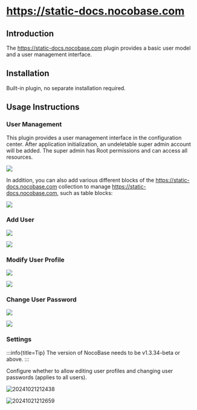 # https://static-docs.nocobase.com

<PluginInfo name="https://static-docs.nocobase.com"></PluginInfo>

## Introduction

The https://static-docs.nocobase.com plugin provides a basic user model and a user management interface.

## Installation

Built-in plugin, no separate installation required.

## Usage Instructions

### User Management

This plugin provides a user management interface in the configuration center. After application initialization, an undeletable super admin account will be added. The super admin has Root permissions and can access all resources.

![](https://static-docs.nocobase.com/44bf40f56b45d4dd96c424fb08082cf6.png)

In addition, you can also add various different blocks of the https://static-docs.nocobase.com collection to manage https://static-docs.nocobase.com, such as table blocks:

![](https://static-docs.nocobase.com/76b5a4652f869541a9e8f18a4568a7c9.png)

### Add User

![](https://static-docs.nocobase.com/4f8ef9ffc1c17f275b62b462f6385b19.png)

![](https://static-docs.nocobase.com/437828173950bd7c21b40a6243ffe150.png)

### Modify User Profile

![](https://static-docs.nocobase.com/d25e06872bd1d48ed8c1139728fa5ff3.png)

![](https://static-docs.nocobase.com/c140bcaab240385b9b5aca32a2ec2801.png)

### Change User Password

![](https://static-docs.nocobase.com/26c24c4cebda3d144dc4e9b728c2ede5.png)

![](https://static-docs.nocobase.com/23a2b2223cb5b387b3699cc6143302e8.png)

### Settings

:::info{title=Tip}
The version of NocoBase needs to be v1.3.34-beta or above.
:::

Configure whether to allow editing user profiles and changing user passwords (applies to all users).

![20241021212438](https://static-docs.nocobase.com/20241021212438.png)

![20241021212659](https://static-docs.nocobase.com/20241021212659.png)
